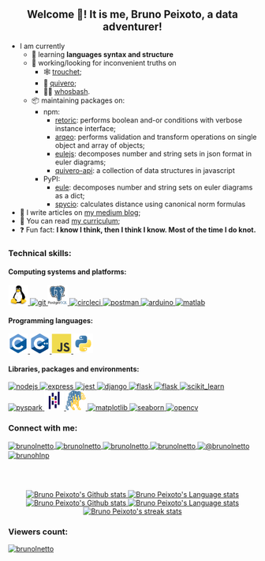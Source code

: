 <h2 align="center"> Welcome 👋! It is me, Bruno Peixoto, a data adventurer!</h2>


- I am currently 
  - 🌱 learning **languages syntax and structure**
  - 🤝 working/looking for inconvenient truths on 
    - 🕸️ [trouchet](https://github.com/trouchet);
    - 🔽 [quivero](https://github.com/quivero);
    - 👨‍💻 [whosbash](https://github.com/whosbash).
  - 📦 maintaining packages on:
    - npm:
      - [retoric](https://www.npmjs.com/package/retoric): performs boolean and-or conditions with verbose instance interface;
      - [arqeo](https://www.npmjs.com/package/arqeo): performs validation and transform operations on single object and array of objects;  
      - [eulejs](https://www.npmjs.com/package/eulejs): decomposes number and string sets in json format in euler diagrams;
      - [quivero-api](https://www.npmjs.com/package/quivero-api): a collection of data structures in javascript
    - PyPI:
      - [eule](https://pypi.org/project/eule/): decomposes number and string sets on euler diagrams as a dict;
      - [spycio](https://pypi.org/project/spycio/): calculates distance using canonical norm formulas
- 📝 I write articles on [my medium blog](https://medium.com/@brunolnetto);
- 📄 You can read [my curriculum](https://www.linkedin.com/in/brunolnetto/details/featured/1635516921996/single-media-viewer/);
- ❓ Fun fact: **I know I think, then I think I know. Most of the time I do knot.**

<h3 align="left">
  Technical skills:
</h3>

<h4 align="left"> Computing systems and platforms: </h4>

<p align="left">
  <a href="https://www.linux.org/" target="_blank" rel="noreferrer"> 
    <img src="https://raw.githubusercontent.com/devicons/devicon/master/icons/linux/linux-original.svg" alt="linux" width="40" height="40"/> 
  </a>
  <a href="https://git-scm.com/" target="_blank" rel="noreferrer"> 
    <img src="https://www.vectorlogo.zone/logos/git-scm/git-scm-icon.svg" alt="git" width="40" height="40"/> 
  </a>
  <a href="https://www.postgresql.org" target="_blank" rel="noreferrer"> 
    <img src="https://raw.githubusercontent.com/devicons/devicon/master/icons/postgresql/postgresql-original-wordmark.svg" alt="postgresql" width="40" height="40"/> 
  </a>
  <a href="https://circleci.com" target="_blank" rel="noreferrer"> 
    <img src="https://www.vectorlogo.zone/logos/circleci/circleci-icon.svg" alt="circleci" width="40" height="40"/> 
  </a> 
  <a href="https://postman.com" target="_blank" rel="noreferrer"> 
    <img src="https://www.vectorlogo.zone/logos/getpostman/getpostman-icon.svg" alt="postman" width="40" height="40"/> 
  </a>
  <a href="https://www.arduino.cc/" target="_blank" rel="noreferrer"> 
    <img src="https://cdn.worldvectorlogo.com/logos/arduino-1.svg" alt="arduino" width="40" height="40"/> 
  </a>
  <a href="https://www.mathworks.com/" target="_blank" rel="noreferrer"> 
    <img src="https://upload.wikimedia.org/wikipedia/commons/2/21/Matlab_Logo.png" alt="matlab" width="40" height="40"/> 
  </a>
</p>

<h4 align="left">
  Programming languages:
</h4>

<p align="left"> 
  <a href="https://www.cprogramming.com/" target="_blank" rel="noreferrer"> <img src="https://raw.githubusercontent.com/devicons/devicon/master/icons/c/c-original.svg" alt="c" width="40" height="40"/> 
  </a>
  <a href="https://www.w3schools.com/cpp/" target="_blank" rel="noreferrer"> 
     <img src="https://raw.githubusercontent.com/devicons/devicon/master/icons/cplusplus/cplusplus-original.svg" alt="cplusplus" width="40" height="40"/>     </a>
  <a href="https://developer.mozilla.org/en-US/docs/Web/JavaScript" target="_blank" rel="noreferrer"> 
    <img src="https://raw.githubusercontent.com/devicons/devicon/master/icons/javascript/javascript-original.svg" alt="javascript" width="40" height="40"/>   </a>
  <a href="https://www.python.org" target="_blank" rel="noreferrer"> 
    <img src="https://raw.githubusercontent.com/devicons/devicon/master/icons/python/python-original.svg" alt="python" width="40" height="40"/> 
  </a>
</p>

<h4 align="left"> Libraries, packages and environments: </h4>

<p align="left">
  <a href="https://nodejs.org" target="_blank" rel="noreferrer"> 
    <img src="https://miro.medium.com/v2/resize:fit:400/1*tfZa4vsI6UusJYt_fzvGnQ.png" alt="nodejs" width="40" height="40"/> 
  </a>
  <a href="https://expressjs.com" target="_blank" rel="noreferrer"> 
    <img src="https://w7.pngwing.com/pngs/925/447/png-transparent-express-js-node-js-javascript-mongodb-node-js-text-trademark-logo.png" alt="express" width="40" height="40"/> 
  </a>
  <a href="https://jestjs.io" target="_blank" rel="noreferrer"> 
    <img src="https://www.vectorlogo.zone/logos/jestjsio/jestjsio-icon.svg" alt="jest" width="40" height="40"/> 
  </a>
  <a href="https://www.djangoproject.com/" target="_blank" rel="noreferrer"> 
    <img src="https://verbose-equals-true.gitlab.io/django-postgres-vue-gitlab-ecs/django.jpg" alt="django" width="40" height="40"/> 
  </a>
  <a href="https://flask.palletsprojects.com/" target="_blank" rel="noreferrer"> 
    <img src="https://flask.palletsprojects.com/en/2.2.x/_static/flask-icon.png" alt="flask" width="40" height="40"/> 
  </a>
  <a href="https://python-poetry.org/" target="_blank" rel="noreferrer"> 
    <img src="https://python-poetry.org/images/logo-origami.svg" alt="flask" width="30" height="30"/> 
  </a>
  <a href="https://scikit-learn.org/" target="_blank" rel="noreferrer"> 
    <img src="https://upload.wikimedia.org/wikipedia/commons/0/05/Scikit_learn_logo_small.svg" alt="scikit_learn" width="40" height="40"/> 
  </a>
  <a href="https://spark.apache.org/docs/latest/api/python/index.html" target="_blank" rel="noreferrer"> 
    <img src="https://encrypted-tbn0.gstatic.com/images?q=tbn:ANd9GcSVrgjZGB5S8deDgABhQWlGaM70dPrc2FbEmH1CEFlMaMMOO3BsBPYOrEeJPCAHzeO-bhY&usqp=CAU" alt="pyspark" width="40" height="40"/> 
  </a>
  <a href="https://pandas.pydata.org/" target="_blank" rel="noreferrer"> 
    <img src="https://raw.githubusercontent.com/devicons/devicon/2ae2a900d2f041da66e950e4d48052658d850630/icons/pandas/pandas-original.svg" alt="pandas" width="40" height="40"/> 
  </a>
  <a href="https://www.pola.rs/" target="_blank" rel="noreferrer"> 
    <img src="https://raw.githubusercontent.com/pola-rs/polars-static/master/web/polars-logo-python.svg" alt="polars" width="40" height="40"/> 
  </a>
  <a href="https://matplotlib.org/stable/" target="_blank" rel="noreferrer"> 
    <img src="https://upload.wikimedia.org/wikipedia/commons/thumb/0/01/Created_with_Matplotlib-logo.svg/2048px-Created_with_Matplotlib-logo.svg.png" alt="matplotlib" width="40" height="40"/> 
  </a>
  <a href="https://seaborn.pydata.org/" target="_blank" rel="noreferrer"> 
    <img src="https://seaborn.pydata.org/_images/logo-mark-lightbg.svg" alt="seaborn" width="40" height="40"/> 
  </a>
  <a href="https://opencv.org/" target="_blank" rel="noreferrer"> 
    <img src="https://www.vectorlogo.zone/logos/opencv/opencv-icon.svg" alt="opencv" width="40" height="40"/> 
  </a>
</p>

<h3 align="left">Connect with me:</h3>

<p align="left">
  <a href="https://twitter.com/brunolnetto" target="blank">
  <img align="center" src="https://raw.githubusercontent.com/rahuldkjain/github-profile-readme-generator/master/src/images/icons/Social/twitter.svg" alt="brunolnetto" height="30" width="40" />
  </a>
  <a href="https://linkedin.com/in/brunolnetto" target="blank">
    <img align="center" src="https://raw.githubusercontent.com/rahuldkjain/github-profile-readme-generator/master/src/images/icons/Social/linked-in-alt.svg" alt="brunolnetto" height="30" width="40" />
  </a>
  <a href="https://fb.com/brunolnetto" target="blank">
    <img align="center" src="https://raw.githubusercontent.com/rahuldkjain/github-profile-readme-generator/master/src/images/icons/Social/facebook.svg" alt="brunolnetto" height="30" width="40" />
  </a>
  <a href="https://instagram.com/brunolnetto" target="blank">
    <img align="center" src="https://raw.githubusercontent.com/rahuldkjain/github-profile-readme-generator/master/src/images/icons/Social/instagram.svg" alt="brunolnetto" height="30" width="40" />
  </a>
  <a href="https://medium.com/@brunolnetto" target="blank">
    <img align="center" src="https://raw.githubusercontent.com/rahuldkjain/github-profile-readme-generator/master/src/images/icons/Social/medium.svg" alt="@brunolnetto" height="30" width="40" />
  </a>
  <a href="https://www.youtube.com/@brunohlnp" target="blank">
    <img align="center" src="https://raw.githubusercontent.com/rahuldkjain/github-profile-readme-generator/master/src/images/icons/Social/youtube.svg" alt="brunohlnp" height="30" width="40" />
  </a>
</p>

<br><br>

<!-- Light Mode -->
<div align="center"> 
<a href="https://github.com/anuraghazra/github-readme-stats#gh-light-mode-only">
<img height=200 src="https://github-readme-stats-git-masterorgs-github-readme-stats-team.vercel.app/api?username=brunolnetto&include_orgs=true&show_icons=true&count_private=true&line_height=28&hide_border=1&include_all_commits=true&card_width=450&exclude_repo=github-readme-stats#gh-light-mode-only" alt="Bruno Peixoto's Github stats" />
</a>
<a href="https://github.com/anuraghazra/github-readme-stats#gh-light-mode-only">
<img height=200 src="https://github-readme-stats-git-masterorgs-github-readme-stats-team.vercel.app/api/top-langs/?username=brunolnetto&include_orgs=true&layout=compact&theme=transparent&langs_count=10&hide_border=1&hide=jupyter%20notebook#gh-light-mode-only" alt="Bruno Peixoto's Language stats" />
</a>
</div>

<!-- Dark Mode -->
<div align="center"> 
<a href="https://github.com/anuraghazra/github-readme-stats#gh-dark-mode-only">
<img height=200 src="https://github-readme-stats-git-masterorgs-github-readme-stats-team.vercel.app/api?username=brunolnetto&include_orgs=true&show_icons=true&count_private=true&line_height=28&hide_border=1&include_all_commits=true&card_width=450&exclude_repo=github-readme-stats&theme=dark&bg_color=000000#gh-dark-mode-only" alt="Bruno Peixoto's Github stats" />
</a>
<a href="https://github.com/anuraghazra/github-readme-stats#gh-dark-mode-only">
<img height=200 src="https://github-readme-stats-git-masterorgs-github-readme-stats-team.vercel.app/api/top-langs/?username=brunolnetto&include_orgs=true&include_orgs=true&layout=compact&theme=transparent&langs_count=10&hide_border=1&hide=jupyter%20notebook&theme=dark&bg_color=000000#gh-dark-mode-only" alt="Bruno Peixoto's Language stats" />
</a>
<a href="https://github-readme-streak-stats.herokuapp.com/?user=brunolnetto&#gh-dark-mode-only">
<img height=200 src="https://github-readme-streak-stats.herokuapp.com/?user=brunolnetto&theme=elegant" alt="Bruno Peixoto's streak stats" />
</a>
</div>

<h3 align="left">Viewers count:</h3>
<p>
  <a href="https://github.com/brunolnetto"> 
    <img src="https://komarev.com/ghpvc/?username=brunolnetto&label=Profile%20views&color=0e75b6&style=flat" alt="brunolnetto" />
  </a>
</p>

